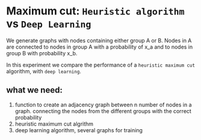 
# Maximum cut: `Heuristic algorithm` vs `Deep Learning`
We generate graphs with nodes containing either group A or B. Nodes in A are connected to nodes in group
A with a probability of x_a and to nodes in group B with probability x_b.

In this experiment we compare the performance of a `heuristic maximum cut` algorithm, with `deep learning`.


## what we need:
1. function to create an adjacency graph between n number of nodes in a graph. connecting the nodes from the different groups with the correct probability
2. heuristic maximum cut algrithm
3. deep learning algorithm, several graphs for training